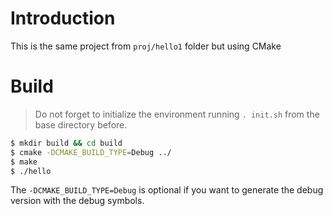 # Introduction

This is the same project from `proj/hello1` folder but using CMake


# Build

> Do not forget to initialize the environment running `. init.sh` from the base directory before.

```bash
$ mkdir build && cd build
$ cmake -DCMAKE_BUILD_TYPE=Debug ../
$ make
$ ./hello

```
The `-DCMAKE_BUILD_TYPE=Debug` is optional if you want to generate the debug version with the debug symbols.

